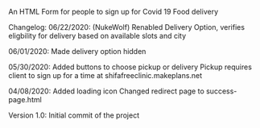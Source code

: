 An HTML Form for people to sign up for Covid 19 Food delivery

Changelog:
06/22/2020:
(NukeWolf) Renabled Delivery Option, verifies eligbility for delivery based on available slots and city

06/01/2020:
Made delivery option hidden

05/30/2020:
Added buttons to choose pickup or delivery
Pickup requires client to sign up for a time at shifafreeclinic.makeplans.net

04/08/2020:
Added loading icon
Changed redirect page to success-page.html

Version 1.0:
Initial commit of the project

